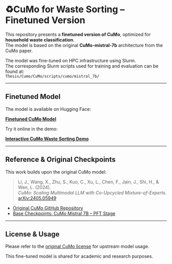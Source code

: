 # ♻CuMo for Waste Sorting – Finetuned Version

This repository presents a **finetuned version of CuMo**, optimized for **household waste classification**.  
The model is based on the original **CuMo-mistral-7b** architecture from the CuMo paper.

The model was fine-tuned on HPC infrastructure using Slurm.  
The corresponding Slurm scripts used for training and evaluation can be found at:  
`Thesis/Cumo/CuMo/scripts/cumo/mistral_7b/`

---

## Finetuned Model

The model is available on Hugging Face:

[**Finetuned CuMo Model**](https://huggingface.co/BenkHel/CumoThesis)

Try it online in the demo:

[**Interactive CuMo Waste Sorting Demo**](https://huggingface.co/spaces/BenkHel/CumoThesis)

---

## Reference & Original Checkpoints

This work builds upon the original CuMo model:

> Li, J., Wang, X., Zhu, S., Kuo, C., Xu, L., Chen, F., Jain, J., Shi, H., & Wen, L. (2024).  
> *CuMo: Scaling Multimodal LLM with Co-Upcycled Mixture-of-Experts*.  
> [arXiv:2405.05949](https://arxiv.org/abs/2405.05949)

- [Original CuMo GitHub Repository](https://github.com/SHI-Labs/CuMo)  
- [Base Checkpoints: CuMo Mistral 7B – PFT Stage](https://huggingface.co/shi-labs/CuMo-misc/tree/main/cumo-mistral-7b/pft_stage)

---

## License & Usage

Please refer to the [original CuMo license](https://github.com/SHI-Labs/CuMo/blob/main/LICENSE) for upstream model usage.

This fine-tuned model is shared for academic and research purposes.


